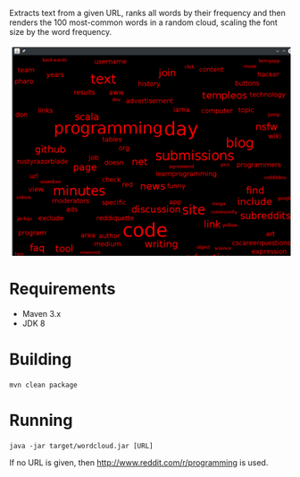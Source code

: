 Extracts text from a given URL, ranks all words by their frequency and then renders the 100 most-common words in a random cloud, scaling the font size by the word frequency.

![Screenshot](https://github.com/toby1984/wordcloud/blob/master/screenshot.png)


# Requirements

- Maven 3.x
- JDK 8

# Building

```mvn clean package```

# Running

```java -jar target/wordcloud.jar [URL]```

If no URL is given, then http://www.reddit.com/r/programming is used.
